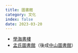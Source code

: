 ```yaml
---
title: 圖書館
category: 文化
index: false
date: 2023-03-20
---
```

<adsense></adsense>

- [學海書樓](hok-hoi-library.md)
- [孟氏圖書館](man-chi-library.md)（後成[中山圖書館](sun-yat-sen-library.md)）